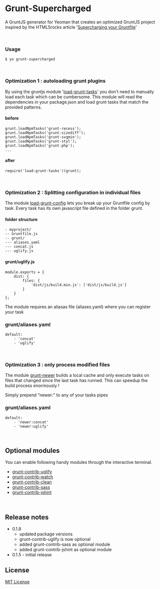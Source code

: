 # Grunt-Supercharged

A GruntJS generator for Yeoman that creates an optimized GruntJS project inspired by the HTML5rocks article '[Supercharging your Gruntfile](http://www.html5rocks.com/en/tutorials/tooling/supercharging-your-gruntfile/)'

<br/>

### Usage

	$ yo grunt-supercharged


<br/>

### Optimization 1 : autoloading grunt plugins

By using the gruntjs module '[load-grunt-tasks](https://www.npmjs.org/package/load-grunt-tasks)' you don't need to manually load each task which can be cumbersome. This module will read the dependencies in your package.json  and load grunt tasks that match the provided patterns.

#### before

	grunt.loadNpmTasks('grunt-recess');
	grunt.loadNpmTasks('grunt-sizediff');
	grunt.loadNpmTasks('grunt-svgmin');
	grunt.loadNpmTasks('grunt-styl');
	grunt.loadNpmTasks('grunt-php');
	...
	
#### after
	require('load-grunt-tasks')(grunt);

<br /> 


### Optimization 2 : Splitting configuration in individual files

The module [load-grunt-config](https://www.npmjs.org/package/load-grunt-config) lets you break up your Gruntfile config by task. Every task has its own javascript file defined in the folder grunt.

#### folder structure

	- myproject/
	-- Gruntfile.js
	-- grunt/
	--- aliases.yaml
	--- concat.js
	--- uglify.js


#### grunt/uglify.js

	module.exports = {
		dist: {
    		files: {
      			'dist/js/build.min.js': ['dist/js/build.js']
    		}
  		}
	};
	
The module requires an aliasas file (aliases.yaml) where you can register your task

### grunt/aliases.yaml

	default:
		- 'concat'
		- 'uglify'

<br />

### Optimization 3 : only process modified files

The module [grunt-newer](https://www.npmjs.org/package/grunt-newer) builds a local cache and only execute tasks on files that changed since the last task has runned. This can speedup the build process enormously !

Simply prepend “newer:” to any of your tasks pipes 

### grunt/aliases.yaml

	default:
		- 'newer:concat'
		- 'newer:uglify'
  		
<br/>  		

## Optional modules

You can enable following handy modules through the interactive terminal. 

* [grunt-contrib-uglify](https://github.com/gruntjs/grunt-contrib-uglify)
* [grunt-contrib-watch](https://www.npmjs.org/package/grunt-contrib-watch)
* [grunt-contrib-clean](https://www.npmjs.org/package/grunt-contrib-clean)
* [grunt-contrib-sass](https://github.com/gruntjs/grunt-contrib-sass)
* [grunt-contrib-jshint](https://github.com/gruntjs/grunt-contrib-jshint)

<br/>
		
## Release notes

* 0.1.8 
	* updated package versions
	* grunt-contrib-uglify is now optional
	* added grunt-contrib-sass as optional module 
	* added grunt-contrib-jshint as optional module
* 0.1.5 - initial release 


## License
[MIT License](http://en.wikipedia.org/wiki/MIT_License)   

